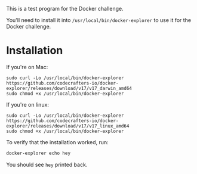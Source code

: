 This is a test program for the Docker challenge.

You'll need to install it into `/usr/local/bin/docker-explorer` to use it for the
Docker challenge.

# Installation

If you're on Mac: 

```
sudo curl -Lo /usr/local/bin/docker-explorer https://github.com/codecrafters-io/docker-explorer/releases/download/v17/v17_darwin_amd64
sudo chmod +x /usr/local/bin/docker-explorer
```

If you're on linux: 

```
sudo curl -Lo /usr/local/bin/docker-explorer https://github.com/codecrafters-io/docker-explorer/releases/download/v17/v17_linux_amd64
sudo chmod +x /usr/local/bin/docker-explorer
```

To verify that the installation worked, run: 

``` sh
docker-explorer echo hey
```

You should see `hey` printed back. 

